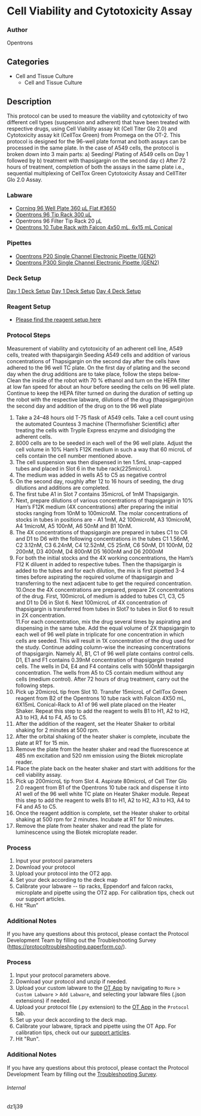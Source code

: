 # Cell Viability and Cytotoxicity Assay


### Author
Opentrons




## Categories
* Cell and Tissue Culture
	* Cell and Tissue Culture


## Description
This protocol can be used to measure the viability and cytotoxicity of two different cell types (suspension and adherent) that have been treated with respective drugs, using Cell Viability assay kit (Cell Titer Glo 2.0) and Cytotoxicity assay kit (CellTox Green) from Promega on the OT-2. This protocol is designed for the 96-well plate format and both assays can be processed in the same plate. In the case of A549 cells, the protocol is broken down into 3 main parts: a) Seeding/ Plating of A549 cells on Day 1 followed by b) treatment with thapsigargin on the second day c) After 72 hours of treatment, completion of both the assays in the same plate i.e., sequential multiplexing of CellTox Green Cytotoxicity Assay and CellTiter Glo 2.0 Assay.


### Labware
* [Corning 96 Well Plate 360 µL Flat #3650](https://ecatalog.corning.com/life-sciences/b2c/US/en/Microplates/Assay-Microplates/96-Well-Microplates/Corning%C2%AE-96-well-Solid-Black-and-White-Polystyrene-Microplates/p/corning96WellSolidBlackAndWhitePolystyreneMicroplates)
* [Opentrons 96 Tip Rack 300 µL](https://shop.opentrons.com/collections/opentrons-tips/products/opentrons-300ul-tips)
* Opentrons 96 Filter Tip Rack 20 µL
* [Opentrons 10 Tube Rack with Falcon 4x50 mL, 6x15 mL Conical](https://shop.opentrons.com/collections/opentrons-tips/products/tube-rack-set-1)


### Pipettes
* [Opentrons P20 Single Channel Electronic Pipette (GEN2)](https://shop.opentrons.com/single-channel-electronic-pipette-p20/)
* [Opentrons P300 Single Channel Electronic Pipette (GEN2)](https://shop.opentrons.com/single-channel-electronic-pipette-p20/)


### Deck Setup
[Day 1 Deck Setup](https://opentrons-protocol-library-website.s3.amazonaws.com/custom-README-images/Cell+Viability+and+Cytotoxicity+Assay_A549_Day1.docx.pdf)
[Day 1 Deck Setup](https://opentrons-protocol-library-website.s3.amazonaws.com/custom-README-images/Cell+Viability+and+Cytotoxicity+Assay_A549_Day1.docx.pdf)
[Day 4 Deck Setup](https://opentrons-protocol-library-website.s3.amazonaws.com/custom-README-images/Cell+Viability+and+Cytotoxicity+Assay_A549_Day4.docx.pdf)


### Reagent Setup
* [Please find the reagent setup here](![reagents](https://opentrons-protocol-library-website.s3.amazonaws.com/custom-README-images/dz1j39/reagents.png))


### Protocol Steps
Measurement of viability and cytotoxicity of an adherent cell line, A549 cells, treated with thapsigargin
Seeding A549 cells and addition of various concentrations of Thapsigargin on the second day after the cells have adhered to the 96 well TC plate.
On the first day of plating and the second day when the drug additions are to take place, follow the steps below-
Clean the inside of the robot with 70 % ethanol and turn on the HEPA filter at low fan speed for about an hour before seeding the cells on 96 well plate. Continue to keep the HEPA filter turned on during the duration of setting up the robot with the respective labware, dilutions of the drug (thapsigargin)on the second day and addition of the drug on to the 96 well plate
1.	Take a 24–48 hours old T-75 flask of A549 cells. Take a cell count using the automated Countess 3 machine (Thermofisher Scientific) after treating the cells with Tryple Express enzyme and dislodging the adherent cells.
2.	8000 cells are to be seeded in each well of the 96 well plate. Adjust the cell volume in 10% Ham’s F12K medium in such a way that 60 microL of cells contain the cell number mentioned above.
3.	The cell suspension was then dispensed in ten 1.5mL snap-capped tubes and placed in Slot 6 in the tube rack(225microL).
4.	The medium was added in wells A5 to C5 as negative control
5.	On the second day, roughly after 12 to 16 hours of seeding, the drug dilutions and additions are completed.
6.	The first tube A1 in Slot 7 contains 35microL of 1mM Thapsigargin.
7.	Next, prepare dilutions of various concentrations of thapsigargin in 10% Ham’s F12K medium (4X concentrations) after preparing the initial stocks ranging from 10nM to 100microM. The molar concentrations of stocks in tubes in positions are - A1 1mM, A2 100microM, A3 10microM, A4 1microM, A5 100nM, A6 50nM and B1 10nM.
8.	The 4X concentrations of thapsigargin are prepared in tubes C1 to C6 and D1 to D6 with the following concentrations in the tubes C1 1.56nM, C2 3.12nM, C3 6.24nM, C4 12.52nM, C5 25nM, C6 50nM, D1 100nM, D2 200nM, D3 400nM, D4 800nM D5 1600nM and D6 2000nM
9.	For both the initial stocks and the 4X working concentrations, the Ham’s F12 K diluent in added to respective tubes. Then the thapsigargin is added to the tubes and for each dilution, the mix is first pipetted 3-4 times before aspirating the required volume of thapsigargin and transferring to the next adjacent tube to get the required concentration.
10.Once the 4X concentrations are prepared, prepare 2X concentrations of the   drug. First, 100microL of medium is added to tubes C1, C3, C5 and D1 to D6  in Slot 6. Next 100microL of 4X concentration of thapsigargin is transferred from tubes in Slot7 to tubes in Slot 6 to result in 2X concentration.  
11.For each concentration, mix the drug several times by aspirating and dispensing in the same tube. Add the equal volume of 2X thapsigargin to each well of 96 well plate in triplicate for one concentration in which cells are seeded. This will result in 1X concentration of the drug used for the study. Continue adding column-wise the increasing concentrations of thapsigargin. Namely A1, B1, C1 of 96 well plate contains control cells. D1, E1 and F1 contains 0.39nM concentration of thapsigargin treated cells. The wells in D4, E4 and F4 contains cells with 500nM thapsigargin concentration. The wells from A5 to C5 contain medium without any cells (medium control).
After 72 hours of drug treatment, carry out the following steps.
1.	Pick up 20microL tip from Slot 10. Transfer 15microL of CellTox Green reagent from
B2 of the Opentrons 10 tube rack with Falcon 4X50 mL, 6X15mL Conical-Rack to A1 of 96 well plate placed on the Heater Shaker. Repeat this step to add the reagent to wells B1 to H1, A2 to H2, A3 to H3, A4 to F4, A5 to C5.
2.	After the addition of the reagent, set the Heater Shaker to orbital shaking for 2 minutes at 500 rpm.
3.	After the orbital shaking of the heater shaker is complete, incubate the plate at RT for 15 min.
4.	Remove the plate from the heater shaker and read the fluorescence at 485 nm excitation and 520 nm emission using the Biotek microplate reader.
5.	Place the plate back on the heater shaker and start with additions for the cell viability assay.
6.	Pick up 200microL tip from Slot 4. Aspirate 80microL of Cell Titer Glo 2.0 reagent from B1 of the Opentrons 10 tube rack and dispense it into A1 well of the 96 well white TC plate on Heater Shaker module. Repeat this step to add the reagent to wells B1 to H1, A2 to H2, A3 to H3, A4 to F4 and A5 to C5.
7.	Once the reagent addition is complete, set the Heater shaker to orbital shaking at 500 rpm for 2 minutes. Incubate at RT for 10 minutes.
8.	Remove the plate from heater shaker and read the plate for luminescence using the Biotek microplate reader.

### Process

1.	Input your protocol parameters
2.	Download your protocol
3.	Upload your protocol into the OT2 app.
4.	Set your deck according to the deck map
5.	Calibrate your labware -- tip racks, Eppendorf and falcon racks, microplate and pipette using the OT2 app. For calibration tips, check out our support articles.
6.	Hit “Run”

### Additional Notes
If you have any questions about this protocol, please contact the Protocol Development Team by filling out the Troubleshooting Survey (https://protocoltroubleshooting.paperform.co/).



### Process
1. Input your protocol parameters above.
2. Download your protocol and unzip if needed.
3. Upload your custom labware to the [OT App](https://opentrons.com/ot-app) by navigating to `More` > `Custom Labware` > `Add Labware`, and selecting your labware files (.json extensions) if needed.
4. Upload your protocol file (.py extension) to the [OT App](https://opentrons.com/ot-app) in the `Protocol` tab.
5. Set up your deck according to the deck map.
6. Calibrate your labware, tiprack and pipette using the OT App. For calibration tips, check out our [support articles](https://support.opentrons.com/en/collections/1559720-guide-for-getting-started-with-the-ot-2).
7. Hit "Run".


### Additional Notes
If you have any questions about this protocol, please contact the Protocol Development Team by filling out the [Troubleshooting Survey](https://protocol-troubleshooting.paperform.co/).


###### Internal
dz1j39
